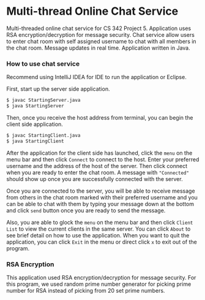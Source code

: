 # Multi-thread Online Chat Service

Multi-threaded online chat service for CS 342 Project 5. Application uses RSA encryption/decryption for message security. Chat service allow users to enter chat room with self assigned username to chat with all members in the chat room. Message updates in real time. Application written in Java.

### How to use chat service

Recommend using IntelliJ IDEA for IDE to run the application or Eclipse.

First, start up the server side application.

```sh
$ javac StartingServer.java
$ java StartingServer
```

Then, once you receive the host address from terminal, you can begin the client side application.

```sh
$ javac StartingClient.java
$ java StartingClient
```

After the application for the client side has launched, click the `menu` on the menu bar and then click `Connect` to connect to the host. Enter your preferred username and the address of the host of the server. Then click connect when you are ready to enter the chat room. A message with `"Connected"` should show up once you are successfully connected with the server.

Once you are connected to the server, you will be able to receive message from others in the chat room marked with their preferred username and you can be able to chat with them by typing your message down at the bottom and click `send` button once you are ready to send the message.

Also, you are able to glock the `menu` on the menu bar and then click `Client List` to view the current clients in the same server. You can click `About` to see brief detail on how to use the application. When you want to quit the application, you can click `Exit` in the menu or direct click `x` to exit out of the program.

### RSA Encryption

This application used RSA encryption/decryption for message security. For this program, we used random prime number generator for picking prime number for RSA instead of picking from 20 set prime numbers.

